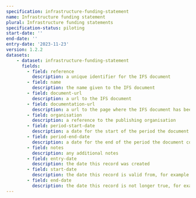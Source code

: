 ```yaml
---
specification: infrastructure-funding-statement
name: Infrastructure funding statement
plural: Infrastructure funding statements
specification-status: piloting
start-date: ''
end-date: ''
entry-date: '2023-11-23'
version: 1.2.2
datasets:
    - dataset: infrastructure-funding-statement
      fields:
        - field: reference
          description: a unique identifier for the IFS document
        - field: name
          description: the name given to the IFS document
        - field: document-url
          description: a url to the IFS document
        - field: documentation-url
          description: a url to the page where the IFS document has been published
        - field: organisation
          description: a reference to the publishing organisation
        - field: period-start-date
          description: a date for the start of the period the document covers 
        - field: period-end-date
          description: a date for the end of the period the document covers 
        - field: notes
          description: any additional notes
        - field: entry-date
          description: the date this record was created
        - field: start-date
          description: the date this record is valid from, for example the date the document was published to the urls provided
        - field: end-date
          description: the date this record is not longer true, for example if the urls to the document change
---
```

